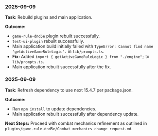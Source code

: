 ### 2025-09-09

**Task:** Rebuild plugins and main application.

**Outcome:**
- `game-rule-dnd5e` plugin rebuilt successfully.
- `test-ui-plugin` rebuilt successfully.
- Main application build initially failed with `TypeError: Cannot find name 'getActiveGameRuleLogic'.` in `lib/prompts.ts`.
- **Fix:** Added `import { getActiveGameRuleLogic } from "./engine";` to `lib/prompts.ts`.
- Main application rebuilt successfully after the fix.

### 2025-09-09

**Task:** Refresh dependency to use next 15.4.7 per package.json.

**Outcome:**
- Ran `npm install` to update dependencies.
- Main application rebuilt successfully after dependency update.

**Next Steps:** Proceed with combat mechanics refinement as outlined in `plugins/game-rule-dnd5e/Combat mechanics change request.md`.
